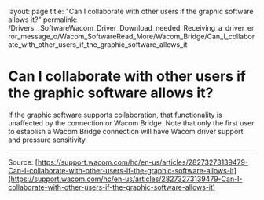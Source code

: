 layout: page
title: "Can I collaborate with other users if the graphic software allows it?"
permalink: /Drivers__SoftwareWacom_Driver_Download_needed_Receiving_a_driver_error_message_o/Wacom_SoftwareRead_More/Wacom_Bridge/Can_I_collaborate_with_other_users_if_the_graphic_software_allows_it

# Can I collaborate with other users if the graphic software allows it?

If the graphic software supports collaboration, that functionality is unaffected by the connection or Wacom Bridge. Note that only the first user to establish a Wacom Bridge connection will have Wacom driver support and pressure sensitivity.

---
Source: [https://support.wacom.com/hc/en-us/articles/28273273139479-Can-I-collaborate-with-other-users-if-the-graphic-software-allows-it](https://support.wacom.com/hc/en-us/articles/28273273139479-Can-I-collaborate-with-other-users-if-the-graphic-software-allows-it)
